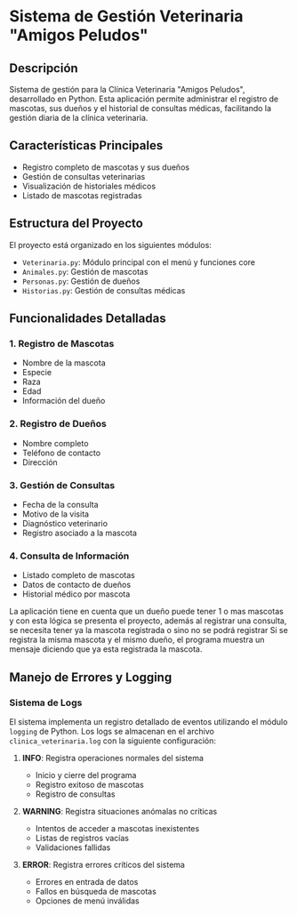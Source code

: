 # Sistema de Gestión Veterinaria "Amigos Peludos" 

## Descripción
Sistema de gestión para la Clínica Veterinaria "Amigos Peludos", desarrollado en Python. Esta aplicación permite administrar el registro de mascotas, sus dueños y el historial de consultas médicas, facilitando la gestión diaria de la clínica veterinaria.

## Características Principales 
- Registro completo de mascotas y sus dueños
- Gestión de consultas veterinarias
- Visualización de historiales médicos
- Listado de mascotas registradas

## Estructura del Proyecto 
El proyecto está organizado en los siguientes módulos:
- `Veterinaria.py`: Módulo principal con el menú y funciones core
- `Animales.py`: Gestión de mascotas
- `Personas.py`: Gestión de dueños
- `Historias.py`: Gestión de consultas médicas

## Funcionalidades Detalladas 

### 1. Registro de Mascotas
- Nombre de la mascota
- Especie
- Raza
- Edad
- Información del dueño

### 2. Registro de Dueños
- Nombre completo
- Teléfono de contacto
- Dirección

### 3. Gestión de Consultas
- Fecha de la consulta
- Motivo de la visita
- Diagnóstico veterinario
- Registro asociado a la mascota

### 4. Consulta de Información
- Listado completo de mascotas
- Datos de contacto de dueños
- Historial médico por mascota

La aplicación tiene en cuenta que un dueño puede tener 1 o mas mascotas y con esta lógica se presenta el 
proyecto, además al registrar una consulta, se necesita tener ya la mascota registrada o sino no se podrá registrar
Si se registra la misma mascota y el mismo dueño, el programa muestra un mensaje diciendo que ya esta registrada la 
mascota.

## Manejo de Errores y Logging

### Sistema de Logs
El sistema implementa un registro detallado de eventos utilizando el módulo `logging` de Python. 
Los logs se almacenan en el archivo `clinica_veterinaria.log` con la siguiente configuración:

1. **INFO**: Registra operaciones normales del sistema
   - Inicio y cierre del programa
   - Registro exitoso de mascotas
   - Registro de consultas

2. **WARNING**: Registra situaciones anómalas no críticas
   - Intentos de acceder a mascotas inexistentes
   - Listas de registros vacías
   - Validaciones fallidas

3. **ERROR**: Registra errores críticos del sistema
   - Errores en entrada de datos
   - Fallos en búsqueda de mascotas
   - Opciones de menú inválidas
